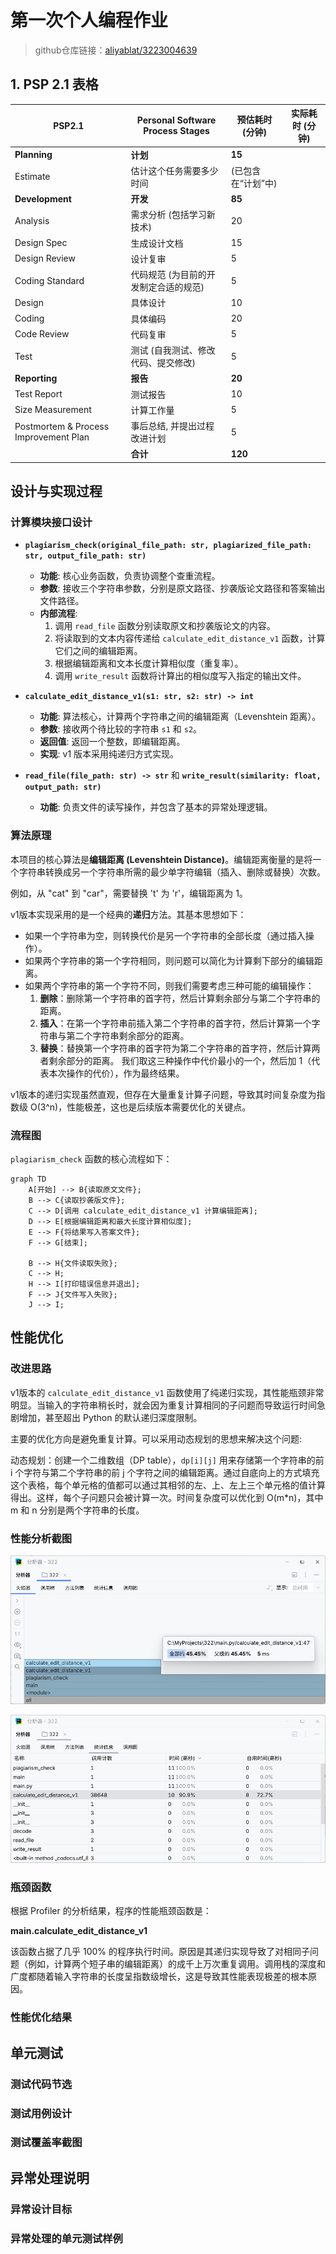 # 第一次个人编程作业

> github仓库链接：[aliyablat/3223004639](https://github.com/aliyablat/3223004639)

## 1. PSP 2.1 表格

| PSP2.1                                | Personal Software Process Stages | 预估耗时 (分钟)   | 实际耗时 (分钟) |
|---------------------------------------|----------------------------------|-------------|-----------|
| **Planning**                          | **计划**                           | **15**      |           |
| Estimate                              | 估计这个任务需要多少时间                     | (已包含在“计划”中) |           |
| **Development**                       | **开发**                           | **85**      |           |
| Analysis                              | 需求分析 (包括学习新技术)                   | 20          |           |
| Design Spec                           | 生成设计文档                           | 15          |           |
| Design Review                         | 设计复审                             | 5           |           |
| Coding Standard                       | 代码规范 (为目前的开发制定合适的规范)             | 5           |           |
| Design                                | 具体设计                             | 10          |           |
| Coding                                | 具体编码                             | 20          |           |
| Code Review                           | 代码复审                             | 5           |           |
| Test                                  | 测试 (自我测试、修改代码、提交修改)              | 5           |           |
| **Reporting**                         | **报告**                           | **20**      |           |
| Test Report                           | 测试报告                             | 10          |           |
| Size Measurement                      | 计算工作量                            | 5           |           |
| Postmortem & Process Improvement Plan | 事后总结, 并提出过程改进计划                  | 5           |           |
|                                       | **合计**                           | **120**     |           |

## 设计与实现过程

### 计算模块接口设计

- **`plagiarism_check(original_file_path: str, plagiarized_file_path: str, output_file_path: str)`**
  - **功能**: 核心业务函数，负责协调整个查重流程。
  - **参数**: 接收三个字符串参数，分别是原文路径、抄袭版论文路径和答案输出文件路径。
  - **内部流程**:
    1. 调用 `read_file` 函数分别读取原文和抄袭版论文的内容。
    2. 将读取到的文本内容传递给 `calculate_edit_distance_v1` 函数，计算它们之间的编辑距离。
    3. 根据编辑距离和文本长度计算相似度（重复率）。
    4. 调用 `write_result` 函数将计算出的相似度写入指定的输出文件。

- **`calculate_edit_distance_v1(s1: str, s2: str) -> int`**
  - **功能**: 算法核心，计算两个字符串之间的编辑距离（Levenshtein 距离）。
  - **参数**: 接收两个待比较的字符串 `s1` 和 `s2`。
  - **返回值**: 返回一个整数，即编辑距离。
  - **实现**: v1 版本采用纯递归方式实现。

- **`read_file(file_path: str) -> str`** 和 **`write_result(similarity: float, output_path: str)`**
  - **功能**: 负责文件的读写操作，并包含了基本的异常处理逻辑。

### 算法原理

本项目的核心算法是**编辑距离 (Levenshtein Distance)**。编辑距离衡量的是将一个字符串转换成另一个字符串所需的最少单字符编辑（插入、删除或替换）次数。

例如，从 "cat" 到 "car"，需要替换 't' 为 'r'，编辑距离为 1。

v1版本实现采用的是一个经典的**递归**方法。其基本思想如下：
- 如果一个字符串为空，则转换代价是另一个字符串的全部长度（通过插入操作）。
- 如果两个字符串的第一个字符相同，则问题可以简化为计算剩下部分的编辑距离。
- 如果两个字符串的第一个字符不同，则我们需要考虑三种可能的编辑操作：
  1. **删除**：删除第一个字符串的首字符，然后计算剩余部分与第二个字符串的距离。
  2. **插入**：在第一个字符串前插入第二个字符串的首字符，然后计算第一个字符串与第二个字符串剩余部分的距离。
  3. **替换**：替换第一个字符串的首字符为第二个字符串的首字符，然后计算两者剩余部分的距离。
  我们取这三种操作中代价最小的一个，然后加 1（代表本次操作的代价），作为最终结果。

v1版本的递归实现虽然直观，但存在大量重复计算子问题，导致其时间复杂度为指数级 O(3^n)，性能极差，这也是后续版本需要优化的关键点。

### 流程图

`plagiarism_check` 函数的核心流程如下：

```mermaid
graph TD
    A[开始] --> B{读取原文文件};
    B --> C{读取抄袭版文件};
    C --> D[调用 calculate_edit_distance_v1 计算编辑距离];
    D --> E[根据编辑距离和最大长度计算相似度];
    E --> F{将结果写入答案文件};
    F --> G[结束];

    B --> H{文件读取失败};
    C --> H;
    H --> I[打印错误信息并退出];
    F --> J{文件写入失败};
    J --> I;
```

## 性能优化

### 改进思路

v1版本的 `calculate_edit_distance_v1` 函数使用了纯递归实现，其性能瓶颈非常明显。当输入的字符串稍长时，就会因为重复计算相同的子问题而导致运行时间急剧增加，甚至超出 Python 的默认递归深度限制。

主要的优化方向是避免重复计算。可以采用动态规划的思想来解决这个问题:

动态规划：创建一个二维数组（DP table），`dp[i][j]` 用来存储第一个字符串的前 i 个字符与第二个字符串的前 j 个字符之间的编辑距离。通过自底向上的方式填充这个表格，每个单元格的值都可以通过其相邻的左、上、左上三个单元格的值计算得出。这样，每个子问题只会被计算一次。时间复杂度可以优化到 O(m*n)，其中 m 和 n 分别是两个字符串的长度。

### 性能分析截图

![v1版本性能分析火焰图](screenshot/v1版本性能分析_火焰图.png)

![v1版本性能分析统计信息](screenshot/v1版本性能分析_统计信息.png)

### 瓶颈函数

根据 Profiler 的分析结果，程序的性能瓶颈函数是：

**main.calculate_edit_distance_v1**

该函数占据了几乎 100% 的程序执行时间。原因是其递归实现导致了对相同子问题（例如，计算两个短子串的编辑距离）的成千上万次重复调用。调用栈的深度和广度都随着输入字符串的长度呈指数级增长，这是导致其性能表现极差的根本原因。

### 性能优化结果

## 单元测试

### 测试代码节选

### 测试用例设计

### 测试覆盖率截图

## 异常处理说明

### 异常设计目标

### 异常处理的单元测试样例
